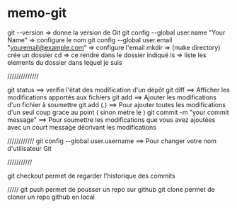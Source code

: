 # memo-git

git --version   => donne la version de Git
git config --global user.name "Your Name"  => configure le nom 
git config --global user.email "youremail@example.com"      => configure l'email
mkdir <FOLDERNAME>  => (make directory) crée un dossier
cd <FOLDERNAME>     => ce rendre dans le dossier indiqué
ls   => liste les elements du dossier dans lequel je suis



////////////// 

git status    ==> verifie l'état des modification d'un dépôt
git diff    ==>  Afficher les modifications apportés aux fichiers
git add <FILENAME>  ==> Ajouter les modifications d'un fichier à soumettre
git add (.)  ==> Pour ajouter toutes les modifications d'un seul coup  grace au point ( sinon metre le <FILENAME>)
git commit -m "your commit message" ==> Pour soumettre les modifications que vous avez ajoutées avec un court message décrivant les modifications



////////////
git config --global user.username <USerNamE> ==> Pour changer votre nom d'utilisateur Git


///////////

git checkout <commit>   permet de regarder l'historique des commits



///// 
git push       permet de pousser un repo sur github
git clone      permet de cloner un repo github en local